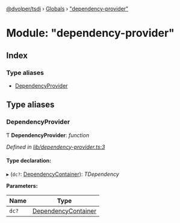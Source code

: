 [@dvolper/tsdi](../README.md) › [Globals](../globals.md) › ["dependency-provider"](_dependency_provider_.md)

# Module: "dependency-provider"

## Index

### Type aliases

* [DependencyProvider](_dependency_provider_.md#dependencyprovider)

## Type aliases

###  DependencyProvider

Ƭ **DependencyProvider**: *function*

*Defined in [lib/dependency-provider.ts:3](https://github.com/DavidVollmers/typescript-dependency-injection/blob/61a161f/packages/tsdi/lib/dependency-provider.ts#L3)*

#### Type declaration:

▸ (`dc?`: [DependencyContainer](../classes/_dependency_container_.dependencycontainer.md)): *TDependency*

**Parameters:**

Name | Type |
------ | ------ |
`dc?` | [DependencyContainer](../classes/_dependency_container_.dependencycontainer.md) |
